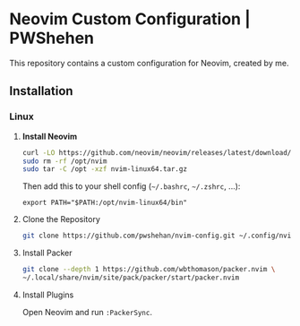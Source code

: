 # Neovim Custom Configuration | PWShehen

This repository contains a custom configuration for Neovim, created by me.

## Installation

### Linux

1. **Install Neovim**

   ```bash
   curl -LO https://github.com/neovim/neovim/releases/latest/download/nvim-linux64.tar.gz
   sudo rm -rf /opt/nvim
   sudo tar -C /opt -xzf nvim-linux64.tar.gz
   ```

   Then add this to your shell config (`~/.bashrc`, `~/.zshrc`, ...):

   ```
   export PATH="$PATH:/opt/nvim-linux64/bin"
   ```

2. Clone the Repository

   ```bash
   git clone https://github.com/pwshehan/nvim-config.git ~/.config/nvim
   ```

3. Install Packer

   ```bash
   git clone --depth 1 https://github.com/wbthomason/packer.nvim \
   ~/.local/share/nvim/site/pack/packer/start/packer.nvim
   ```

4. Install Plugins

   Open Neovim and run `:PackerSync`.
